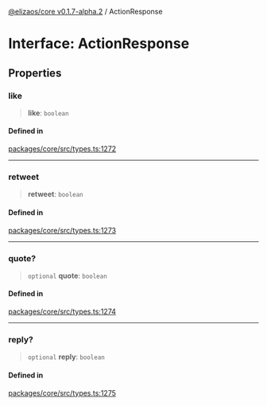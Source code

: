[@elizaos/core v0.1.7-alpha.2](../index.md) / ActionResponse

# Interface: ActionResponse

## Properties

### like

> **like**: `boolean`

#### Defined in

[packages/core/src/types.ts:1272](https://github.com/elizaos/eliza/blob/main/packages/core/src/types.ts#L1272)

***

### retweet

> **retweet**: `boolean`

#### Defined in

[packages/core/src/types.ts:1273](https://github.com/elizaos/eliza/blob/main/packages/core/src/types.ts#L1273)

***

### quote?

> `optional` **quote**: `boolean`

#### Defined in

[packages/core/src/types.ts:1274](https://github.com/elizaos/eliza/blob/main/packages/core/src/types.ts#L1274)

***

### reply?

> `optional` **reply**: `boolean`

#### Defined in

[packages/core/src/types.ts:1275](https://github.com/elizaos/eliza/blob/main/packages/core/src/types.ts#L1275)
